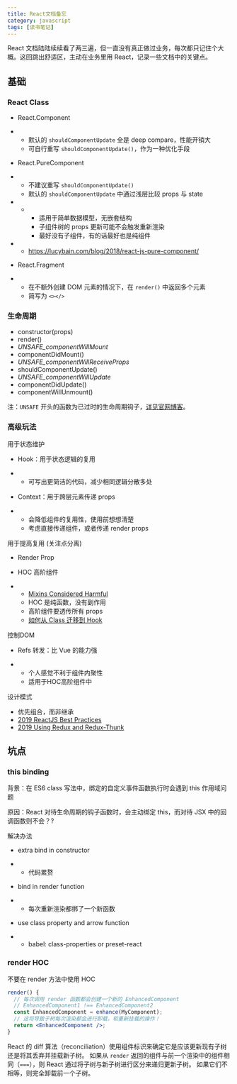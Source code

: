 ```yaml
---
title: React文档备忘
category: javascript
tags: [读书笔记]
---
```


React 文档陆陆续续看了两三遍，但一直没有真正做过业务，每次都只记住个大概。这回跳出舒适区，主动在业务里用 React，记录一些文档中的关键点。

<!-- more -->

## 基础

### React Class

- React.Component

- - 默认的 `shouldComponentUpdate` 全是 deep compare，性能开销大
  - 可自行重写 `shouldComponentUpdate()`，作为一种优化手段

- React.PureComponent

- - 不建议重写 `shouldComponentUpdate()`
  - 默认的 `shouldComponentUpdate` 中通过浅层比较 props 与 state

- - - 适用于简单数据模型，无嵌套结构
    - 子组件树的 props 更新可能不会触发重新渲染
    - 最好没有子组件，有的话最好也是纯组件

- - <https://lucybain.com/blog/2018/react-js-pure-component/>

- React.Fragment

- - 在不额外创建 DOM 元素的情况下，在 `render()` 中返回多个元素
  - 简写为 `<></>`



### 生命周期

- constructor(props)
- render()
- *UNSAFE_componentWillMount*
- componentDidMount()
- *UNSAFE_componentWillReceiveProps*
- shouldComponentUpdate()
- *UNSAFE_componentWillUpdate*
- componentDidUpdate()
- componentWillUnmount()

注：`UNSAFE` 开头的函数为已过时的生命周期钩子，[详见官网博客](https://zh-hans.reactjs.org/blog/2018/03/27/update-on-async-rendering.html)。



### 高级玩法

用于状态维护

- Hook：用于状态逻辑的复用

- - 可写出更简洁的代码，减少相同逻辑分散多处

- Context：用于跨层元素传递 props

- - 会降低组件的复用性，使用前想想清楚
  - 考虑直接传递组件，或者传递 render props



用于提高复用 (关注点分离)

- Render Prop
- HOC 高阶组件

- - [Mixins Considered Harmful](https://zh-hans.reactjs.org/blog/2016/07/13/mixins-considered-harmful.html)
  - HOC 是纯函数，没有副作用
  - 高阶组件要透传所有 props
  - [如何从 Class 迁移到 Hook](https://zh-hans.reactjs.org/docs/hooks-faq.html#from-classes-to-hooks)



控制DOM

- Refs 转发：比 Vue 的能力强

- - 个人感觉不利于组件内聚性
  - 适用于HOC高阶组件中



设计模式

- 优先组合，而非继承
- [2019 ReactJS Best Practices](https://medium.com/@konstankino/2019-reactjs-best-practices-design-patterns-516e1c3ca06a)
- [2019 Using Redux and Redux-Thunk ](https://medium.com/@konstankino/2019-redux-and-redux-thunk-for-reactjs-explained-e249b70d6188)



## 坑点

### this binding

背景：在 ES6 class 写法中，绑定的自定义事件函数执行时会遇到 this 作用域问题

原因：React 对待生命周期的钩子函数时，会主动绑定 this，而对待 JSX 中的回调函数则不会？?

解决办法

- extra bind in constructor

- - 代码累赘

- bind in render function

- - 每次重新渲染都绑了一个新函数

- use class property and arrow function

- - babel: class-properties or preset-react



### render HOC

不要在 render 方法中使用 HOC

```jsx
render() {
  // 每次调用 render 函数都会创建一个新的 EnhancedComponent
  // EnhancedComponent1 !== EnhancedComponent2
  const EnhancedComponent = enhance(MyComponent);
  // 这将导致子树每次渲染都会进行卸载，和重新挂载的操作！
  return <EnhancedComponent />;
}
```

React 的 diff 算法（reconciliation）使用组件标识来确定它是应该更新现有子树还是将其丢弃并挂载新子树。 如果从 `render` 返回的组件与前一个渲染中的组件相同（`===`），则 React 通过将子树与新子树进行区分来递归更新子树。 如果它们不相等，则完全卸载前一个子树。

